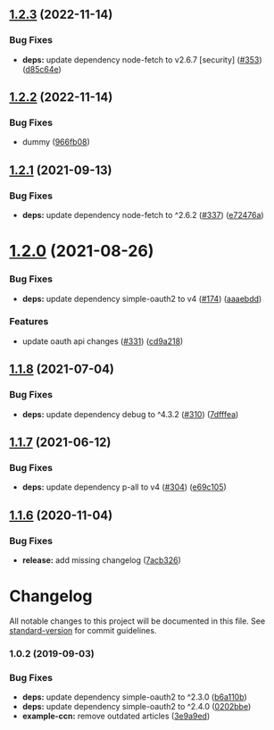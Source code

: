 ## [1.2.3](https://github.com/SocialGouv/dila-api-client/compare/v1.2.2...v1.2.3) (2022-11-14)


### Bug Fixes

* **deps:** update dependency node-fetch to v2.6.7 [security] ([#353](https://github.com/SocialGouv/dila-api-client/issues/353)) ([d85c64e](https://github.com/SocialGouv/dila-api-client/commit/d85c64e92cd8cdf80ebf2fbae17d4133fba79f16))

## [1.2.2](https://github.com/SocialGouv/dila-api-client/compare/v1.2.1...v1.2.2) (2022-11-14)


### Bug Fixes

* dummy ([966fb08](https://github.com/SocialGouv/dila-api-client/commit/966fb08ab56888ab059e954dc1a2f18eefb8720f))

## [1.2.1](https://github.com/SocialGouv/dila-api-client/compare/v1.2.0...v1.2.1) (2021-09-13)


### Bug Fixes

* **deps:** update dependency node-fetch to ^2.6.2 ([#337](https://github.com/SocialGouv/dila-api-client/issues/337)) ([e72476a](https://github.com/SocialGouv/dila-api-client/commit/e72476a26e016a3ca2e83e414a84e91a8c3c3fe0))

# [1.2.0](https://github.com/SocialGouv/dila-api-client/compare/v1.1.8...v1.2.0) (2021-08-26)


### Bug Fixes

* **deps:** update dependency simple-oauth2 to v4 ([#174](https://github.com/SocialGouv/dila-api-client/issues/174)) ([aaaebdd](https://github.com/SocialGouv/dila-api-client/commit/aaaebdd7496cc04812018787fc245c34f3dda98d))


### Features

* update oauth api changes ([#331](https://github.com/SocialGouv/dila-api-client/issues/331)) ([cd9a218](https://github.com/SocialGouv/dila-api-client/commit/cd9a2186b8afb680404a84d2ccd77cc16173c3cd))

## [1.1.8](https://github.com/SocialGouv/dila-api-client/compare/v1.1.7...v1.1.8) (2021-07-04)


### Bug Fixes

* **deps:** update dependency debug to ^4.3.2 ([#310](https://github.com/SocialGouv/dila-api-client/issues/310)) ([7dfffea](https://github.com/SocialGouv/dila-api-client/commit/7dfffea90819191baa0601fe404dccc45bf79369))

## [1.1.7](https://github.com/SocialGouv/dila-api-client/compare/v1.1.6...v1.1.7) (2021-06-12)


### Bug Fixes

* **deps:** update dependency p-all to v4 ([#304](https://github.com/SocialGouv/dila-api-client/issues/304)) ([e69c105](https://github.com/SocialGouv/dila-api-client/commit/e69c10571ea727f6fe7a2c73e6e6fc16f51eb376))

## [1.1.6](https://github.com/SocialGouv/dila-api-client/compare/v1.1.5...v1.1.6) (2020-11-04)


### Bug Fixes

* **release:** add missing changelog ([7acb326](https://github.com/SocialGouv/dila-api-client/commit/7acb3264646f6dd849a2c1194fd3310ad79e3c62))

# Changelog

All notable changes to this project will be documented in this file. See [standard-version](https://github.com/conventional-changelog/standard-version) for commit guidelines.

### 1.0.2 (2019-09-03)


### Bug Fixes

* **deps:** update dependency simple-oauth2 to ^2.3.0 ([b6a110b](https://github.com/SocialGouv/dila-api-client/commit/b6a110b))
* **deps:** update dependency simple-oauth2 to ^2.4.0 ([0202bbe](https://github.com/SocialGouv/dila-api-client/commit/0202bbe))
* **example-ccn:** remove outdated articles ([3e9a9ed](https://github.com/SocialGouv/dila-api-client/commit/3e9a9ed))
